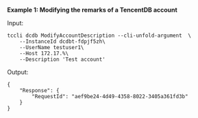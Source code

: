 **Example 1: Modifying the remarks of a TencentDB account**



Input: 

```
tccli dcdb ModifyAccountDescription --cli-unfold-argument  \
    --InstanceId dcdbt-fdpjf5zh\
    --UserName testuser1\
    --Host 172.17.%\
    --Description 'Test account'
```

Output: 
```
{
    "Response": {
        "RequestId": "aef9be24-4d49-4358-8022-3405a361fd3b"
    }
}
```

